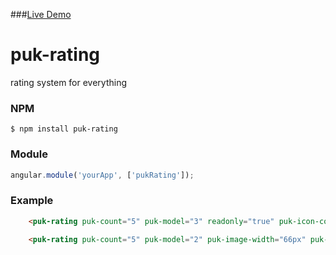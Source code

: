 ###[Live Demo](http://plnkr.co/edit/IVqMk5OjYn259m4eRUdq?p=preview)

# puk-rating
rating system for everything

### NPM
```
$ npm install puk-rating

```

### Module
```javascript
angular.module('yourApp', ['pukRating']);
```

### Example

```html
    <puk-rating puk-count="5" puk-model="3" readonly="true" puk-icon-color="#5FBA7D" puk-icon-size="80px" puk-icon-base="fa" puk-empty-icon="fa-heart-o" puk-full-icon="fa-heart"></puk-rating>
```
```html
    <puk-rating puk-count="5" puk-model="2" puk-image-width="66px" puk-image-height="66px" puk-empty-image="../images/sad.svg" puk-full-image="../images/smile.svg"></puk-rating>
```
